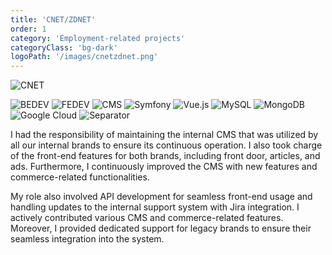 ```yaml
---
title: 'CNET/ZDNET'
order: 1
category: 'Employment-related projects'
categoryClass: 'bg-dark'
logoPath: '/images/cnetzdnet.png'
---
```


![CNET](/images/cnetScreenshot.png#portfolio-image)

![BEDEV](https://img.shields.io/badge/Back_End_Development-red?style=for-the-badge&logoColor=white#portfolio-badge)
![FEDEV](https://img.shields.io/badge/Front_End_Development-green?style=for-the-badge&logoColor=white#portfolio-badge)
![CMS](https://img.shields.io/badge/CMS-blue?style=for-the-badge&logoColor=white#portfolio-badge)
![Symfony](https://img.shields.io/badge/symfony-%23000000.svg?style=for-the-badge&logo=symfony&logoColor=white#portfolio-badge)
![Vue.js](https://img.shields.io/badge/vuejs-%2335495e.svg?style=for-the-badge&logo=vuedotjs&logoColor=%234FC08D#portfolio-badge)
![MySQL](https://img.shields.io/badge/mysql-%2300f.svg?style=for-the-badge&logo=mysql&logoColor=white#portfolio-badge)
![MongoDB](https://img.shields.io/badge/MongoDB-%234ea94b.svg?style=for-the-badge&logo=mongodb&logoColor=white#portfolio-badge)
![Google Cloud](https://img.shields.io/badge/GCP-%234285F4.svg?style=for-the-badge&logo=google-cloud&logoColor=white#portfolio-badge)
![Separator](#portfolio-separator)

I had the responsibility of maintaining the internal CMS that was utilized by all our internal brands to ensure its continuous operation. I also took charge of the front-end features for both brands, including front door, articles, and ads. Furthermore, I continuously improved the CMS with new features and commerce-related functionalities.

My role also involved API development for seamless front-end usage and handling updates to the internal support system with Jira integration. I actively contributed various CMS and commerce-related features. Moreover, I provided dedicated support for legacy brands to ensure their seamless integration into the system.
